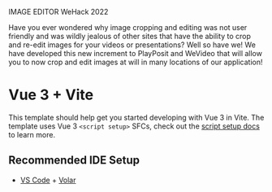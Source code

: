 IMAGE EDITOR WeHack 2022


Have you ever wondered why image cropping and editing was not user friendly and was wildly jealous of other sites that have the ability to crop and re-edit images for your videos or presentations? Well so have we! We have developed this new increment to PlayPosit and WeVideo that will allow you to now crop and edit images at will in many locations of our application!


# Vue 3 + Vite

This template should help get you started developing with Vue 3 in Vite. The template uses Vue 3 `<script setup>` SFCs, check out the [script setup docs](https://v3.vuejs.org/api/sfc-script-setup.html#sfc-script-setup) to learn more.

## Recommended IDE Setup

- [VS Code](https://code.visualstudio.com/) + [Volar](https://marketplace.visualstudio.com/items?itemName=Vue.volar)




